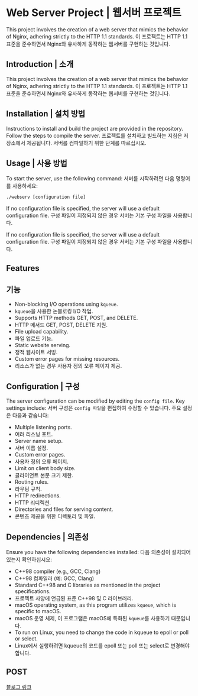 # Web Server Project | 웹서버 프로젝트

This project involves the creation of a web server that mimics the behavior of Nginx, adhering strictly to the HTTP 1.1 standards.
이 프로젝트는 HTTP 1.1 표준을 준수하면서 Nginx와 유사하게 동작하는 웹서버를 구현하는 것입니다.

## Introduction | 소개

This project involves the creation of a web server that mimics the behavior of Nginx, adhering strictly to the HTTP 1.1 standards.
이 프로젝트는 HTTP 1.1 표준을 준수하면서 Nginx와 유사하게 동작하는 웹서버를 구현하는 것입니다.

## Installation | 설치 방법

Instructions to install and build the project are provided in the repository. Follow the steps to compile the server.
프로젝트를 설치하고 빌드하는 지침은 저장소에서 제공됩니다. 서버를 컴파일하기 위한 단계를 따르십시오.

## Usage | 사용 방법

To start the server, use the following command:
서버를 시작하려면 다음 명령어를 사용하세요:

```bash
./webserv [configuration file]
```
If no configuration file is specified, the server will use a default configuration file.
구성 파일이 지정되지 않은 경우 서버는 기본 구성 파일을 사용합니다.

If no configuration file is specified, the server will use a default configuration file.
구성 파일이 지정되지 않은 경우 서버는 기본 구성 파일을 사용합니다.

## Features
## 기능

- Non-blocking I/O operations using `kqueue`.
- `kqueue`을 사용한 논블로킹 I/O 작업.
- Supports HTTP methods GET, POST, and DELETE.
- HTTP 메서드 GET, POST, DELETE 지원.
- File upload capability.
- 파일 업로드 기능.
- Static website serving.
- 정적 웹사이트 서빙.
- Custom error pages for missing resources.
- 리소스가 없는 경우 사용자 정의 오류 페이지 제공.

## Configuration | 구성

The server configuration can be modified by editing the `config file`. Key settings include:
서버 구성은 `config 파일`을 편집하여 수정할 수 있습니다. 주요 설정은 다음과 같습니다:

- Multiple listening ports.
- 여러 리스닝 포트.
- Server name setup.
- 서버 이름 설정.
- Custom error pages.
- 사용자 정의 오류 페이지.
- Limit on client body size.
- 클라이언트 본문 크기 제한.
- Routing rules.
- 라우팅 규칙.
- HTTP redirections.
- HTTP 리디렉션.
- Directories and files for serving content.
- 콘텐츠 제공을 위한 디렉토리 및 파일.

## Dependencies | 의존성

Ensure you have the following dependencies installed:
다음 의존성이 설치되어 있는지 확인하십시오:

- C++98 compiler (e.g., GCC, Clang)
- C++98 컴파일러 (예: GCC, Clang)
- Standard C++98 and C libraries as mentioned in the project specifications.
- 프로젝트 사양에 언급된 표준 C++98 및 C 라이브러리.
- macOS operating system, as this program utilizes `kqueue`, which is specific to macOS.
- macOS 운영 체제, 이 프로그램은 macOS에 특화된 `kqueue`를 사용하기 때문입니다.
- To run on Linux, you need to change the code in kqueue to epoll or poll or select.
- Linux에서 실행하려면 kqueue의 코드를 epoll 또는 poll 또는 select로 변경해야 합니다.

## POST
[블로그 링크](https://haward.tistory.com/category/42Seoul/webserv)

